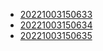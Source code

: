 - [20221003150633](/zet/20221003150633/README.md)
- [20221003150634](/zet/20221003150634/README.md)
- [20221003150635](/zet/20221003150635/README.md)
